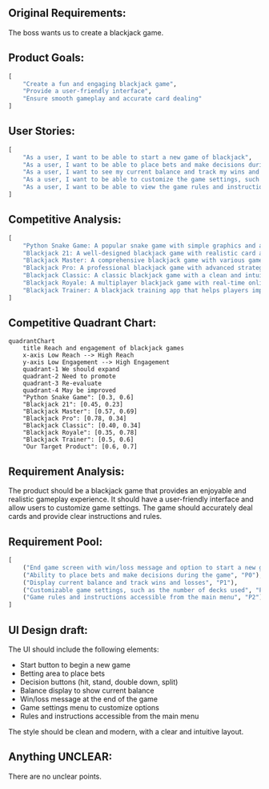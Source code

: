## Original Requirements:

The boss wants us to create a blackjack game.

## Product Goals:
```python
[
    "Create a fun and engaging blackjack game",
    "Provide a user-friendly interface",
    "Ensure smooth gameplay and accurate card dealing"
]
```

## User Stories:
```python
[
    "As a user, I want to be able to start a new game of blackjack",
    "As a user, I want to be able to place bets and make decisions during the game",
    "As a user, I want to see my current balance and track my wins and losses",
    "As a user, I want to be able to customize the game settings, such as the number of decks used",
    "As a user, I want to be able to view the game rules and instructions"
]
```

## Competitive Analysis:
```python
[
    "Python Snake Game: A popular snake game with simple graphics and addictive gameplay",
    "Blackjack 21: A well-designed blackjack game with realistic card animations and sound effects",
    "Blackjack Master: A comprehensive blackjack game with various game modes and difficulty levels",
    "Blackjack Pro: A professional blackjack game with advanced strategies and statistics tracking",
    "Blackjack Classic: A classic blackjack game with a clean and intuitive interface",
    "Blackjack Royale: A multiplayer blackjack game with real-time online gameplay",
    "Blackjack Trainer: A blackjack training app that helps players improve their skills"
]
```

## Competitive Quadrant Chart:
```mermaid
quadrantChart
    title Reach and engagement of blackjack games
    x-axis Low Reach --> High Reach
    y-axis Low Engagement --> High Engagement
    quadrant-1 We should expand
    quadrant-2 Need to promote
    quadrant-3 Re-evaluate
    quadrant-4 May be improved
    "Python Snake Game": [0.3, 0.6]
    "Blackjack 21": [0.45, 0.23]
    "Blackjack Master": [0.57, 0.69]
    "Blackjack Pro": [0.78, 0.34]
    "Blackjack Classic": [0.40, 0.34]
    "Blackjack Royale": [0.35, 0.78]
    "Blackjack Trainer": [0.5, 0.6]
    "Our Target Product": [0.6, 0.7]
```

## Requirement Analysis:
The product should be a blackjack game that provides an enjoyable and realistic gameplay experience. It should have a user-friendly interface and allow users to customize game settings. The game should accurately deal cards and provide clear instructions and rules.

## Requirement Pool:
```python
[
    ("End game screen with win/loss message and option to start a new game", "P0"),
    ("Ability to place bets and make decisions during the game", "P0"),
    ("Display current balance and track wins and losses", "P1"),
    ("Customizable game settings, such as the number of decks used", "P1"),
    ("Game rules and instructions accessible from the main menu", "P2")
]
```

## UI Design draft:
The UI should include the following elements:
- Start button to begin a new game
- Betting area to place bets
- Decision buttons (hit, stand, double down, split)
- Balance display to show current balance
- Win/loss message at the end of the game
- Game settings menu to customize options
- Rules and instructions accessible from the main menu

The style should be clean and modern, with a clear and intuitive layout.

## Anything UNCLEAR:
There are no unclear points.